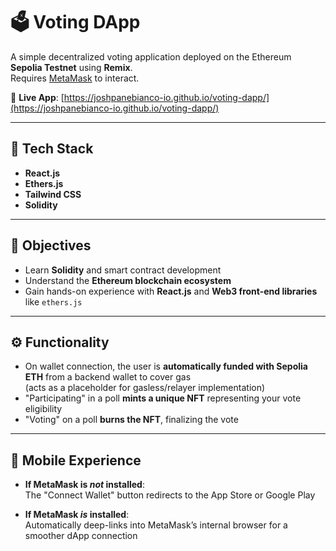 # 🗳 Voting DApp

A simple decentralized voting application deployed on the Ethereum **Sepolia Testnet** using **Remix**.  
Requires [MetaMask](https://metamask.io/) to interact.

🔗 **Live App**: [https://joshpanebianco-io.github.io/voting-dapp/](https://joshpanebianco-io.github.io/voting-dapp/)

---

## 🚀 Tech Stack

- **React.js**
- **Ethers.js**
- **Tailwind CSS**
- **Solidity**

---

## 🎯 Objectives

- Learn **Solidity** and smart contract development  
- Understand the **Ethereum blockchain ecosystem**  
- Gain hands-on experience with **React.js** and **Web3 front-end libraries** like `ethers.js`

---

## ⚙️ Functionality

- On wallet connection, the user is **automatically funded with Sepolia ETH** from a backend wallet to cover gas  
  (acts as a placeholder for gasless/relayer implementation)
- "Participating" in a poll **mints a unique NFT** representing your vote eligibility
- "Voting" on a poll **burns the NFT**, finalizing the vote

---

## 📱 Mobile Experience

- **If MetaMask is _not_ installed**:  
  The "Connect Wallet" button redirects to the App Store or Google Play

- **If MetaMask _is_ installed**:  
  Automatically deep-links into MetaMask’s internal browser for a smoother dApp connection


